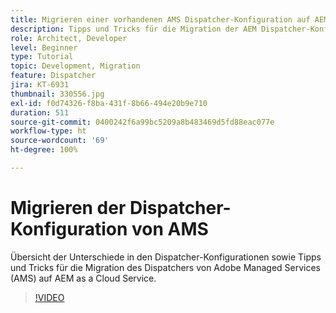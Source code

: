 ```yaml
---
title: Migrieren einer vorhandenen AMS Dispatcher-Konfiguration auf AEM as a Cloud Service
description: Tipps und Tricks für die Migration der AEM Dispatcher-Konfiguration von Adobe Managed Services (AMS) zu AEM as a Cloud Service.
role: Architect, Developer
level: Beginner
type: Tutorial
topic: Development, Migration
feature: Dispatcher
jira: KT-6931
thumbnail: 330556.jpg
exl-id: f0d74326-f8ba-431f-8b66-494e20b9e710
duration: 511
source-git-commit: 0400242f6a99bc5209a8b483469d5fd88eac077e
workflow-type: ht
source-wordcount: '69'
ht-degree: 100%

---
```


# Migrieren der Dispatcher-Konfiguration von AMS

Übersicht der Unterschiede in den Dispatcher-Konfigurationen sowie Tipps und Tricks für die Migration des Dispatchers von Adobe Managed Services (AMS) auf AEM as a Cloud Service.

>[!VIDEO](https://video.tv.adobe.com/v/330556?quality=12&learn=on)
